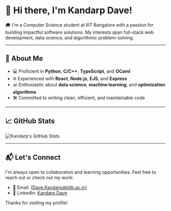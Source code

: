 # 👋 Hi there, I'm Kandarp Dave!

🎓 I'm a Computer Science student at IIIT Bangalore with a passion for building impactful software solutions. My interests span full-stack web development, data science, and algorithmic problem-solving.

---

## 🧠 About Me

- 💻 Proficient in **Python**, **C/C++**, **TypeScript**, and **OCaml**
- 🌐 Experienced with **React**, **Node.js**, **EJS**, and **Express**
- 📊 Enthusiastic about **data science**, **machine learning**, and **optimization algorithms**
- 🛠️ Committed to writing clean, efficient, and maintainable code

---

## 📈 GitHub Stats

![Kandarp's GitHub Stats](https://github-readme-stats.vercel.app/api?username=Kandarp08&show_icons=true&theme=radical)

---

## 📬 Let's Connect

I'm always open to collaboration and learning opportunities. Feel free to reach out or check out my work:

- 📧 Email: [Dave.Kandarp@iiitb.ac.in]
- 💼 LinkedIn: [Kandarp Dave](https://www.linkedin.com/in/kandarp-dave-b30646255/)

Thanks for visiting my profile!

